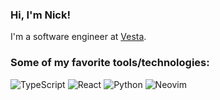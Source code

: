<!--<pre align="center">
 __   __  __  ______  __  __       ______  ______  __  __  ______  ______  ______    
/\ "-.\ \/\ \/\  ___\/\ \/ /      /\  == \/\  __ \/\ \/ / /\  __ \/\  ___\/\___  \   
\ \ \-.  \ \ \ \ \___\ \  _"-.    \ \  __<\ \ \/\ \ \  _"-\ \ \/\ \ \___  \/_/  /__  
 \ \_\\"\_\ \_\ \_____\ \_\ \_\    \ \_\ \_\ \_____\ \_\ \_\ \_____\/\_____\/\_____\ 
  \/_/ \/_/\/_/\/_____/\/_/\/_/     \/_/\/_/\/_____/\/_/\/_/\/_____/\/_____/\/_____/ 
                                                                                     
</pre>-->
### Hi, I'm Nick! <!--👋-->

<!--I'm a software developer currently seeking work-->

I'm a software engineer at <a href="https://getvesta.io//" target="_blank">Vesta</a>.

<!--Email me at [contact@nickrokosz.com](mailto:contact@nickrokosz.com).-->

### Some of my favorite tools/technologies:
<img alt="TypeScript" src="https://img.shields.io/badge/typescript%20-%233078C6.svg?&style=for-the-badge&logo=typescript&logoColor=white"/> <img alt="React" src="https://img.shields.io/badge/react%20-%2320232a.svg?&style=for-the-badge&logo=react&logoColor=%2361DAFB"/> <img alt="Python" src="https://img.shields.io/badge/python%20-%234584B6.svg?&style=for-the-badge&logo=python&logoColor=ffde57"/> <img alt="Neovim" src="https://img.shields.io/badge/NeoVim-%2357A143.svg?&style=for-the-badge&logo=neovim&logoColor=white"/>

<!-- <img alt="JavaScript" src="https://img.shields.io/badge/javascript%20-%23F7E01C.svg?&style=for-the-badge&logo=javascript&logoColor=%23000000"/> <img alt="NodeJS" src="https://img.shields.io/badge/node.js%20-%23339933.svg?&style=for-the-badge&logo=node.js&logoColor=white"/> <img alt="Vue.js" src="https://img.shields.io/badge/vue-%2335495e.svg?style=for-the-badge&logo=vuedotjs&logoColor=%234FC08D"/> <img alt="Svelte" src="https://img.shields.io/badge/svelte%20-%23FF3F01.svg?&style=for-the-badge&logo=svelte&logoColor=white"/> -->

<!-- <img alt="TailwindCSS" src="https://img.shields.io/badge/tailwind%20css%202.0%20-%2301B6D4.svg?&style=for-the-badge&logo=tailwind-css&logoColor=white"/> <img alt="Bootstrap" src="https://img.shields.io/badge/bootstrap%205%20-%237952B3.svg?&style=for-the-badge&logo=bootstrap&logoColor=white"/> <img alt="SASS" src="https://img.shields.io/badge/SASS%20-%23C69.svg?&style=for-the-badge&logo=SASS&logoColor=white"/> <img alt="MySQL" src="https://img.shields.io/badge/mysql-%2300758F.svg?&style=for-the-badge&logo=mysql&logoColor=F29111"/> <img alt="MongoDB" src ="https://img.shields.io/badge/MongoDB-%2313AA52.svg?&style=for-the-badge&logo=mongodb&logoColor=white"/> <img alt="GraphQL" src="https://img.shields.io/badge/-GraphQL-E00298?style=for-the-badge&logo=graphql"/> -->









<!-- <img align="right" src="https://github-readme-stats.vercel.app/api/top-langs/?username=nicholasrokosz&theme=default&layout=compact&langs_count=6"></img>
### Skills:
- 👨‍💻 JavaScript, TypeScript, Python
- ⚙️ React, Gatsby, Svelte
- 👁️ Tailwind CSS 2.0, Bootstrap 5, SASS
- 💽 MySQL, MongoDB, GraphQL -->


<!-- **nicholasrokosz/nicholasrokosz** is a ✨ _special_ ✨ repository because its `README.md` (this file) appears on your GitHub profile.

Here are some ideas to get you started:

- 🔭 I’m currently working on ...
- 🌱 I’m currently learning ...
- 👯 I’m looking to collaborate on ...
- 🤔 I’m looking for help with ...
- 💬 Ask me about ...
- 📫 How to reach me: ...
- 😄 Pronouns: ...
- ⚡ Fun fact: ...
-->
